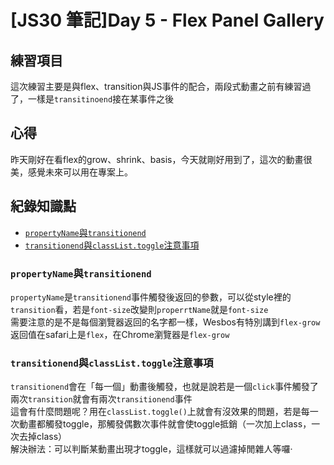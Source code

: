 # [JS30 筆記]Day 5 - Flex Panel Gallery
## 練習項目
這次練習主要是與flex、transition與JS事件的配合，兩段式動畫之前有練習過了，一樣是`transitinoend`接在某事件之後
## 心得
昨天剛好在看flex的grow、shrink、basis，今天就剛好用到了，這次的動畫很美，感覺未來可以用在專案上。
## 紀錄知識點
- [`propertyName`與`transitionend`](#`propertyName`與`transitionend`)
- [`transitionend`與`classList.toggle`注意事項](#`transitionend`與`classList.toggle`注意事項)
### `propertyName`與`transitionend`
`propertyName`是`transitionend`事件觸發後返回的參數，可以從style裡的`transition`看，若是`font-size`改變則`properrtName`就是`font-size`<br>
需要注意的是不是每個瀏覽器返回的名字都一樣，Wesbos有特別講到`flex-grow`返回值在safari上是`flex`，在Chrome瀏覽器是`flex-grow`
### `transitionend`與`classList.toggle`注意事項
`transitionend`會在「每一個」動畫後觸發，也就是說若是一個`click`事件觸發了兩次`transition`就會有兩次`transitionend`事件 <br>
這會有什麼問題呢？用在`classList.toggle()`上就會有沒效果的問題，若是每一次動畫都觸發toggle，那觸發偶數次事件就會使toggle抵銷（一次加上class，一次去掉class）<br>
解決辦法：可以判斷某動畫出現才toggle，這樣就可以過濾掉閒雜人等囉·